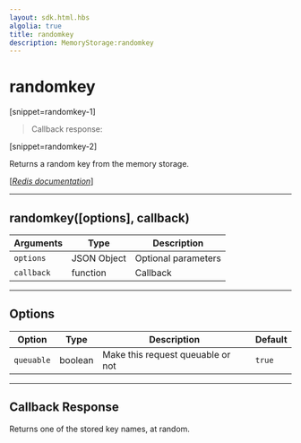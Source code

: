 ```yaml
---
layout: sdk.html.hbs
algolia: true
title: randomkey
description: MemoryStorage:randomkey
---
```

  

# randomkey

[snippet=randomkey-1]
> Callback response:

[snippet=randomkey-2]

Returns a random key from the memory storage.

[[_Redis documentation_]](https://redis.io/commands/randomkey)

---

## randomkey([options], callback)

| Arguments | Type | Description |
|---------------|---------|----------------------------------------|
| `options` | JSON Object | Optional parameters |
| `callback` | function | Callback |

---

## Options

| Option | Type | Description | Default |
|---------------|---------|----------------------------------------|---------|
| `queuable` | boolean | Make this request queuable or not  | `true` |
---

## Callback Response

Returns one of the stored key names, at random.
